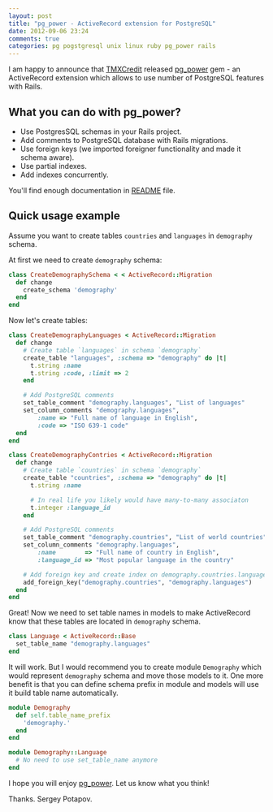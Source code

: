 ```yaml
---
layout: post
title: "pg_power - ActiveRecord extension for PostgreSQL"
date: 2012-09-06 23:24
comments: true
categories: pg pogstgresql unix linux ruby pg_power rails
---
```


I am happy to announce that  [TMXCredit](http://tmxcredit.com/) released
[pg_power](https://github.com/TMXCredit/pg_power) gem - an ActiveRecord extension which
allows to use number of PostgreSQL features with Rails.


## What you can do with pg_power?

* Use PostgresSQL schemas in your Rails project.
* Add comments to PostgreSQL database with Rails migrations.
* Use foreign keys (we imported foreigner functionality and made it schema aware).
* Use partial indexes.
* Add indexes concurrently.

You'll find enough documentation in [README](https://github.com/TMXCredit/pg_power/blob/master/README.markdown)
file.


## Quick usage example

Assume you want to create tables `countries` and `languages` in `demography` schema.

At first we need to create `demography` schema:

```ruby db/migrate/create_demography_schema.rb
class CreateDemographySchema < < ActiveRecord::Migration
  def change
    create_schema 'demography'
  end
end
```

Now let's create tables:

```ruby db/migrate/create_demography_languages.rb
class CreateDemographyLanguages < ActiveRecord::Migration
  def change
    # Create table `languages` in schema `demography`
    create_table "languages", :schema => "demography" do |t|
      t.string :name
      t.string :code, :limit => 2
    end

    # Add PostgreSQL comments
    set_table_comment "demography.languages", "List of languages"
    set_column_comments "demography.languages",
        :name => "Full name of language in English",
        :code => "ISO 639-1 code"
  end
end
```

```ruby db/migrate/create_demography_countries.rb
class CreateDemographyContries < ActiveRecord::Migration
  def change
    # Create table `countries` in schema `demography`
    create_table "countries", :schema => "demography" do |t|
      t.string :name

      # In real life you likely would have many-to-many associaton
      t.integer :language_id
    end

    # Add PostgreSQL comments
    set_table_comment "demography.countries", "List of world countries"
    set_column_comments "demography.languages",
        :name        => "Full name of country in English",
        :language_id => "Most popular language in the country"

    # Add foreign key and create index on demography.countries.language_id
    add_foreign_key("demography.countries", "demography.languages")
  end
end
```

Great! Now we need to set table names in models to make ActiveRecord know that
these tables are located in `demography` schema.

```ruby app/models/language.rb
class Language < ActiveRecord::Base
  set_table_name "demography.languages"
end
```

It will work. But I would recommend you to create module `Demography` which would represent
`demography` schema and move those models to it. One more benefit is that you can define
schema prefix in module and models will use it build table name automatically.

```ruby app/models/demography.rb
module Demography
  def self.table_name_prefix
    'demography.'
  end
end
```

```ruby app/models/demography/language.rb
module Demography::Language
  # No need to use set_table_name anymore
end
```


I hope you will enjoy [pg_power](https://github.com/TMXCredit/pg_power). Let us know what you think!

Thanks. Sergey Potapov.
